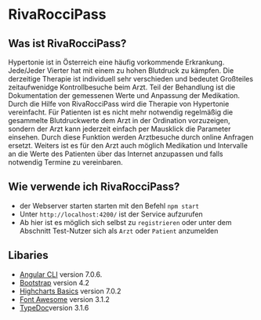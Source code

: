 # **RivaRocciPass**

## Was ist RivaRocciPass?
Hypertonie ist in Österreich eine häufig vorkommende Erkrankung. Jede/Jeder Vierter hat mit einem zu hohen Blutdruck zu kämpfen. Die derzeitige Therapie ist individuell sehr verschieden und bedeutet Großteiles zeitaufwenidge Kontrollbesuche beim Arzt. Teil der Behandlung ist die Dokumentation der gemessenen Werte und Anpassung der Medikation. 
Durch die Hilfe von RivaRocciPass wird die Therapie von Hypertonie vereinfacht. Für Patienten ist es nicht mehr notwendig regelmäßig die gesammelte Blutdruckwerte dem Arzt in der Ordination vorzuzeigen, sondern der Arzt kann jederzeit einfach per Mausklick die Parameter einsehen. Durch diese Funktion werden Arztbesuche durch online Anfragen ersetzt. Weiters ist es für den Arzt auch möglich Medikation und Intervalle an die Werte des Patienten über das Internet anzupassen und falls notwendig Termine zu vereinbaren.


## Wie verwende ich RivaRocciPass?
- der Webserver starten starten mit den Befehl `npm start`
- Unter `http://localhost:4200/` ist der Service aufzurufen
- Ab hier ist es möglich sich selbst zu `registrieren` oder unter dem Abschnitt Test-Nutzer sich als 
`Arzt` oder `Patient` anzumelden

## Libaries
- [Angular CLI](https://github.com/angular/angular-cli) version 7.0.6.
- [Bootstrap](https://getbootstrap.com/) version 4.2
- [Highcharts Basics](https://www.highcharts.com/) version 7.0.2
- [Font Awesome](https://fontawesome.com/) version 3.1.2
- [TypeDoc](https://typedoc.org/)version 3.1.6
